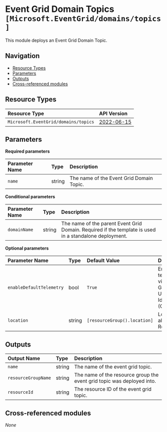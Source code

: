 # Event Grid Domain Topics `[Microsoft.EventGrid/domains/topics]`

This module deploys an Event Grid Domain Topic.

## Navigation

- [Resource Types](#Resource-Types)
- [Parameters](#Parameters)
- [Outputs](#Outputs)
- [Cross-referenced modules](#Cross-referenced-modules)

## Resource Types

| Resource Type | API Version |
| :-- | :-- |
| `Microsoft.EventGrid/domains/topics` | [2022-06-15](https://learn.microsoft.com/en-us/azure/templates/Microsoft.EventGrid/2022-06-15/domains/topics) |

## Parameters

**Required parameters**

| Parameter Name | Type | Description |
| :-- | :-- | :-- |
| `name` | string | The name of the Event Grid Domain Topic. |

**Conditional parameters**

| Parameter Name | Type | Description |
| :-- | :-- | :-- |
| `domainName` | string | The name of the parent Event Grid Domain. Required if the template is used in a standalone deployment. |

**Optional parameters**

| Parameter Name | Type | Default Value | Description |
| :-- | :-- | :-- | :-- |
| `enableDefaultTelemetry` | bool | `True` | Enable telemetry via a Globally Unique Identifier (GUID). |
| `location` | string | `[resourceGroup().location]` | Location for all Resources. |


## Outputs

| Output Name | Type | Description |
| :-- | :-- | :-- |
| `name` | string | The name of the event grid topic. |
| `resourceGroupName` | string | The name of the resource group the event grid topic was deployed into. |
| `resourceId` | string | The resource ID of the event grid topic. |

## Cross-referenced modules

_None_
